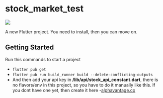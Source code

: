 # stock_market_test

![](https://github.com/Ryeori/stock-market-test/readme_presentation.gif)

A new Flutter project. You need to install, then you can move on.

## Getting Started

Run this commands to start a project

- `flutter pub get`
- `flutter pub run build_runner build --delete-conflicting-outputs`
- And then add your api key in **/lib/api/stock_api_constant.dart**, there is no flavors/env in this project, so you have to do it manually like this.
  If you dont have one yet, then create it here -[alphavantage.co](https://www.alphavantage.co/support/#api-key)
